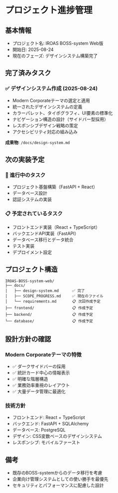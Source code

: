 # プロジェクト進捗管理

## 基本情報
- プロジェクト名: IROAS BOSS-system Web版
- 開始日: 2025-08-24
- 現在のフェーズ: デザインシステム構築完了

## 完了済みタスク

### ✅ デザインシステム作成 (2025-08-24)
- Modern Corporateテーマの選定と適用
- 統一されたデザインシステムの定義
- カラーパレット、タイポグラフィ、UI要素の標準化
- ナビゲーション構造の設計（サイドバー型採用）
- レスポンシブデザイン戦略の策定
- アクセシビリティ対応の組み込み

**成果物**: `/docs/design-system.md`

## 次の実装予定

### 🔄 進行中のタスク
- プロジェクト基盤構築（FastAPI + React）
- データベース設計
- 認証システムの実装

### 📋 予定されているタスク
- フロントエンド実装（React + TypeScript）
- バックエンドAPI実装（FastAPI）
- データベース移行とデータ統合
- テスト実装
- デプロイメント設定

## プロジェクト構造
```
IROAS-BOSS-system-web/
├── docs/
│   ├── design-system.md      ✅ 完了
│   ├── SCOPE_PROGRESS.md     ✅ 現在のファイル
│   └── requirements.md       📋 次回作成予定
├── frontend/                 📋 作成予定
├── backend/                  📋 作成予定
└── database/                 📋 作成予定
```

## 設計方針の確認

### Modern Corporateテーマの特徴
- ✅ ダークサイドバーの採用
- ✅ 統計カード中心の情報表示
- ✅ 明確な階層構造
- ✅ 業務効率重視のレイアウト
- ✅ 大量データ管理に最適化

### 技術方針
- フロントエンド: React + TypeScript
- バックエンド: FastAPI + SQLAlchemy
- データベース: PostgreSQL
- デザイン: CSS変数ベースのデザインシステム
- レスポンシブ: モバイルファースト

## 備考
- 既存のBOSS-systemからのデータ移行を考慮
- 企業向け管理システムとしての使い勝手を最優先
- セキュリティとパフォーマンスに配慮した設計